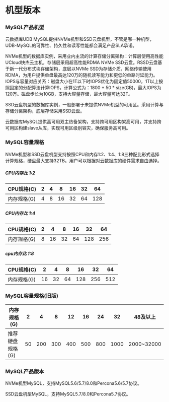# 机型版本

### MySQL产品机型

云数据库UDB MySQL提供NVMe机型和SSD云盘机型，不管是哪一种机型，UDB-MySQL的可靠性、持久性和读写性能都会满足产品SLA承诺。

NVMe机型的数据库实例，采用业内主流的计算存储分离架构：计算层使用高性能UCloud快杰云主机，存储层采用超高性能RDMA NVMe SSD云盘。RSSD云盘基于新一代分布式块存储架构，底层以NVMe SSD为存储介质，网络传输使用RDMA，为用户提供单盘最高达120万的随机读写能力和更低的单路时延能力。IOPS与容量对应关系：磁盘大小在1T以下时IOPS优化为固定值50000，1T以上按照固定的分配算法计算IOPS，计算公式为：1800 + 50 * size(GB)，最大IOPS为120万。磁盘步长为10GB，支持大容量存储，最大容量可达32T。

SSD云盘机型的数据库实例，一般部署于未提供NVMe机型的可用区。采用计算与存储分离架构，底层存储采用SSD云盘。

云数据库MySQL提供高可用双主热备架构，支持跨可用区构架高可用，并支持跨可用区构建slave从库，实现可用区级别容灾，确保服务高可用。

### MySQL容量规格

NVMe机型和SSD云盘机型支持按照CPU和内存1:2、1:4、1:8三种配比形式选择计算规格，硬盘最大支持32TB。用户可以根据对云数据库的硬件需求自由选择。

##### CPU内存比 1:2

| CPU规格(C)    | 2 | 4 | 8 | 16 | 32 | 64 |
| ------------ | -- | --- | --- | --- | --- | --- |
| 内存规格(G) | 4 | 8 | 16 | 32 | 64 | 128 |

##### CPU内存比 1:4

| CPU规格(C)    | 2 | 4 | 8 | 16 | 32 | 64 |
| ------------ | -- | --- | --- | --- | --- | --- |
| 内存规格(G) | 8 | 16 | 32 | 64 | 128 | 256 |

##### cpu内存比 1:8

| CPU规格(C)    | 2 | 4 | 8 | 16 | 32 | 64 |
| ------------ | -- | --- | --- | --- | --- | --- |
| 内存规格(G) | 16 | 32 | 64 | 128 | 256 | 512 |

### MySQL容量规格(旧版)

| 内存规格(G)    | 2 | 4 | 8 | 12 | 16 | 24 | 32 | 48及以上 |
| --------- | -- | --- | --- | --- | --- | --- | ---- | ----- |
| 推荐硬盘规格(G) | 50 | 200 | 300 | 400 | 500 | 800 | 1000 | 2000~32000 |

### MySQL产品版本

NVMe机型MySQL，支持MySQL5.6/5.7/8.0和Percona5.6/5.7协议。

SSD云盘机型MySQL，支持MySQL5.7/8.0和Percona5.7协议。

